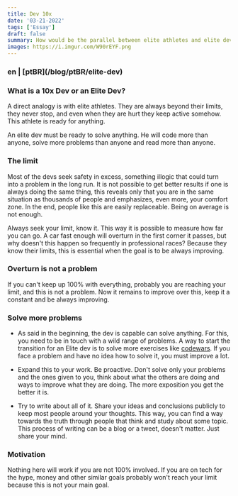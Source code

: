 ```yaml
---
title: Dev 10x
date: '03-21-2022'
tags: ['Essay']
draft: false
summary: How would be the parallel between elite athletes and elite devs?
images: https://i.imgur.com/W90rEYF.png
---
```


<h3>en | [ptBR](/blog/ptBR/elite-dev)</h3>

### What is a 10x Dev or an Elite Dev?

A direct analogy is with elite athletes. They are always beyond their limits, they never stop, and even when they are hurt they keep active somehow. This athlete is ready for anything.

An elite dev must be ready to solve anything. He will code more than anyone, solve more problems than anyone and read more than anyone.

### The limit

Most of the devs seek safety in excess, something illogic that could turn into a problem in the long run. It is not possible to get better results if one is always doing the same thing, this reveals only that you are in the same situation as thousands of people and emphasizes, even more, your comfort zone. In the end, people like this are easily replaceable. Being on average is not enough.

Always seek your limit, know it. This way it is possible to measure how far you can go. A car fast enough will overturn in the first corner it passes, but why doesn't this happen so frequently in professional races? Because they know their limits, this is essential when the goal is to be always improving.

### Overturn is not a problem

If you can't keep up 100% with everything, probably you are reaching your limit, and this is not a problem. Now it remains to improve over this, keep it a constant and be always improving.

### Solve more problems

- As said in the beginning, the dev is capable can solve anything. For this, you need to be in touch with a wild range of problems. A way to start the transition for an Elite dev is to solve more exercises like [codewars](https://www.codewars.com/). If you face a problem and have no idea how to solve it, you must improve a lot.

- Expand this to your work. Be proactive. Don't solve only your problems and the ones given to you, think about what the others are doing and ways to improve what they are doing. The more exposition you get the better it is.

- Try to write about all of it. Share your ideas and conclusions publicly to keep most people around your thoughts. This way, you can find a way towards the truth through people that think and study about some topic. This process of writing can be a blog or a tweet, doesn't matter. Just share your mind.

### Motivation

Nothing here will work if you are not 100% involved. If you are on tech for the hype, money and other similar goals probably won't reach your limit because this is not your main goal.
